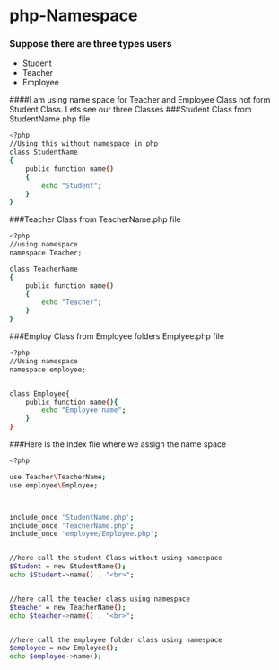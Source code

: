 # php-Namespace

### Suppose there are three types users
<ul>
<li> Student </li>
<li> Teacher </li>
<li> Employee </li>
</ul>

####I am using name space for Teacher and Employee Class not form Student Class. Lets see our three Classes
###Student Class from StudentName.php file

```sh
<?php
//Using this without namespace in php
class StudentName
{
    public function name()
    {
        echo "Student";
    }
}
```

###Teacher Class from TeacherName.php file

```sh
<?php
//using namespace
namespace Teacher;

class TeacherName
{
    public function name()
    {
        echo "Teacher";
    }
}
```

###Employ Class from Employee folders Emplyee.php file


```sh
<?php
//Using namespace
namespace employee;


class Employee{
    public function name(){
        echo "Employee name";
    }
}
```

###Here is the index file where we assign the name space

```sh
<?php

use Teacher\TeacherName;
use employee\Employee;



include_once 'StudentName.php';
include_once 'TeacherName.php';
include_once 'employee/Employee.php';


//here call the student Class without using namespace
$Student = new StudentName();
echo $Student->name() . "<br>";


//here call the teacher class using namespace
$teacher = new TeacherName();
echo $teacher->name() . "<br>";


//here call the employee folder class using namespace
$employee = new Employee();
echo $employee->name();
```